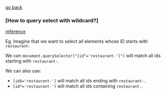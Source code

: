 [go back](https://github.com/andrerferrer/quickTips#quicktips)

### [How to query select with wildcard?]

[reference](https://stackoverflow.com/questions/8714090/queryselector-wildcard-element-match)

Eg. Imagine that we want to select all elements whose ID starts with `restaurant-`

We can `document.querySelector("[id^='restaurant-']")` will match all ids starting with `restaurant-`.

We can also use:

- `[id$='restaurant-']` will match all ids ending with `restaurant-`.
- `[id*='restaurant-']` will match all ids containing `restaurant-`.